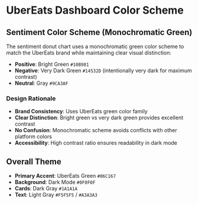 # UberEats Dashboard Color Scheme

## Sentiment Color Scheme (Monochromatic Green)

The sentiment donut chart uses a monochromatic green color scheme to match the UberEats brand while maintaining clear visual distinction:

- **Positive**: Bright Green `#10B981`
- **Negative**: Very Dark Green `#14532D` (intentionally very dark for maximum contrast)
- **Neutral**: Gray `#9CA3AF`

### Design Rationale
- **Brand Consistency**: Uses UberEats green color family
- **Clear Distinction**: Bright green vs very dark green provides excellent contrast
- **No Confusion**: Monochromatic scheme avoids conflicts with other platform colors
- **Accessibility**: High contrast ratio ensures readability in dark mode

## Overall Theme
- **Primary Accent**: UberEats Green `#06C167`
- **Background**: Dark Mode `#0F0F0F`
- **Cards**: Dark Gray `#1A1A1A`
- **Text**: Light Gray `#F5F5F5` / `#A3A3A3`
